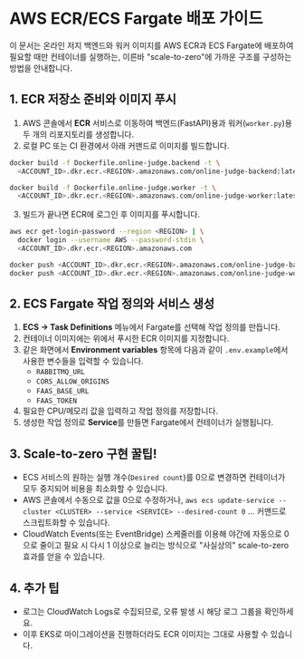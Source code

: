 # AWS ECR/ECS Fargate 배포 가이드

이 문서는 온라인 저지 백엔드와 워커 이미지를 AWS ECR과 ECS Fargate에 배포하여 필요할 때만 컨테이너를 실행하는, 이른바 "scale-to-zero"에 가까운 구조를 구성하는 방법을 안내합니다.

## 1. ECR 저장소 준비와 이미지 푸시
1. AWS 콘솔에서 **ECR** 서비스로 이동하여 백엔드(FastAPI)용과 워커(`worker.py`)용 두 개의 리포지토리를 생성합니다.
2. 로컬 PC 또는 CI 환경에서 아래 커맨드로 이미지를 빌드합니다.

```bash
docker build -f Dockerfile.online-judge.backend -t \
  <ACCOUNT_ID>.dkr.ecr.<REGION>.amazonaws.com/online-judge-backend:latest .

docker build -f Dockerfile.online-judge.worker -t \
  <ACCOUNT_ID>.dkr.ecr.<REGION>.amazonaws.com/online-judge-worker:latest .
```
3. 빌드가 끝나면 ECR에 로그인 후 이미지를 푸시합니다.

```bash
aws ecr get-login-password --region <REGION> | \
  docker login --username AWS --password-stdin \
  <ACCOUNT_ID>.dkr.ecr.<REGION>.amazonaws.com

docker push <ACCOUNT_ID>.dkr.ecr.<REGION>.amazonaws.com/online-judge-backend:latest
docker push <ACCOUNT_ID>.dkr.ecr.<REGION>.amazonaws.com/online-judge-worker:latest
```

## 2. ECS Fargate 작업 정의와 서비스 생성
1. **ECS → Task Definitions** 메뉴에서 Fargate를 선택해 작업 정의를 만듭니다.
2. 컨테이너 이미지에는 위에서 푸시한 ECR 이미지를 지정합니다.
3. 같은 화면에서 **Environment variables** 항목에 다음과 같이 `.env.example`에서 사용한 변수들을 입력할 수 있습니다.
   - `RABBITMQ_URL`
   - `CORS_ALLOW_ORIGINS`
   - `FAAS_BASE_URL`
   - `FAAS_TOKEN`
4. 필요한 CPU/메모리 값을 입력하고 작업 정의를 저장합니다.
5. 생성한 작업 정의로 **Service**를 만들면 Fargate에서 컨테이너가 실행됩니다.

## 3. Scale-to-zero 구현 꿀팁!
- ECS 서비스의 원하는 실행 개수(`Desired count`)를 0으로 변경하면 컨테이너가 모두 중지되어 비용을 최소화할 수 있습니다.
- AWS 콘솔에서 수동으로 값을 0으로 수정하거나,
  `aws ecs update-service --cluster <CLUSTER> --service <SERVICE> --desired-count 0`
  ... 커맨드로 스크립트화할 수 있습니다.
- CloudWatch Events(또는 EventBridge) 스케줄러를 이용해 야간에 자동으로 0으로   줄이고 필요 시 다시 1 이상으로 늘리는 방식으로 "사실상의" scale-to-zero 효과를 얻을 수 있습니다.

## 4. 추가 팁
- 로그는 CloudWatch Logs로 수집되므로, 오류 발생 시 해당 로그 그룹을 확인하세요.
- 이후 EKS로 마이그레이션을 진행하더라도 ECR 이미지는 그대로 사용할 수 있습니다.
